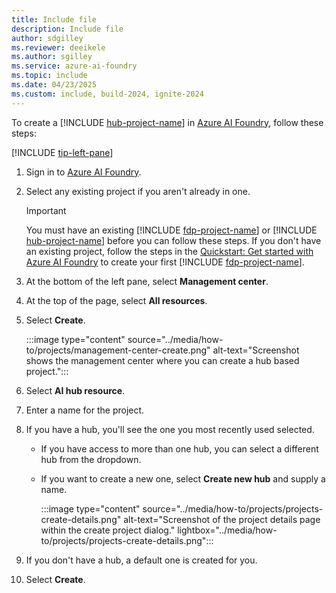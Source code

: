 ```yaml
---
title: Include file
description: Include file
author: sdgilley
ms.reviewer: deeikele
ms.author: sgilley
ms.service: azure-ai-foundry
ms.topic: include
ms.date: 04/23/2025
ms.custom: include, build-2024, ignite-2024
---
```


 To create a [!INCLUDE [hub-project-name](hub-project-name.md)] in [Azure AI Foundry](https://ai.azure.com), follow these steps:
 
 [!INCLUDE [tip-left-pane](../includes/tip-left-pane.md)]
 
 1. Sign in to [Azure AI Foundry](https://ai.azure.com). 
 1. Select any existing project if you aren't already in one.
 
    > [!IMPORTANT]
    > You must have an existing [!INCLUDE [fdp-project-name](fdp-project-name.md)] or [!INCLUDE [hub-project-name](hub-project-name.md)] before you can follow these steps. If you don't have an existing project, follow the steps in the [Quickstart: Get started with Azure AI Foundry](../quickstarts/get-started-code.md) to create your first [!INCLUDE [fdp-project-name](fdp-project-name.md)].

 1. At the bottom of the left pane, select **Management center**.
 1. At the top of the page, select **All resources**.
 1. Select **Create**.
 
    :::image type="content" source="../media/how-to/projects/management-center-create.png" alt-text="Screenshot shows the management center where you can create a hub based project.":::

 1. Select **AI hub resource**.
 1. Enter a name for the project.
 1. If you have a hub, you'll see the one you most recently used selected.  
     * If you have access to more than one hub, you can select a different hub from the dropdown.
     * If you want to create a new one, select **Create new hub** and supply a  name.  
 
         :::image type="content" source="../media/how-to/projects/projects-create-details.png" alt-text="Screenshot of the project details page within the create project dialog." lightbox="../media/how-to/projects/projects-create-details.png":::
 
 1. If you don't have a hub, a default one is created for you. 
 1. Select **Create**. 